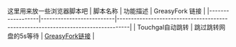 这里用来放一些浏览器脚本吧
| 脚本名称         | 功能描述                 | GreasyFork 链接                                                                 |
|------------------|--------------------------|----------------------------------------------------------------------------------|
| Touchgal自动跳转 | 跳过跳转网盘的5s等待     | [GreasyFork链接](https://greasyfork.org/zh-CN/scripts/471802-repo1-maven-org-helper) |
